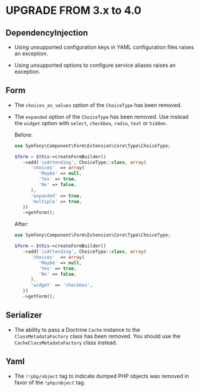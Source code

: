 UPGRADE FROM 3.x to 4.0
=======================

DependencyInjection
-------------------

 * Using unsupported configuration keys in YAML configuration files raises an
   exception.

 * Using unsupported options to configure service aliases raises an exception.

Form
----

 * The `choices_as_values` option of the `ChoiceType` has been removed.

 * The `expanded` option of the `ChoiceType` has been removed.
   Use instead the `widget` option with `select`, `checkbox`, `radio`, `text` or `hidden`.

   Before:

   ```php
   use Symfony\Component\Form\Extension\Core\Type\ChoiceType;

   $form = $this->createFormBuilder()
      ->add('isAttending', ChoiceType::class, array(
         'choices'  => array(
            'Maybe' => null,
            'Yes' => true,
            'No' => false,
         ),
         'expanded' => true,
         'multiple' => true,
      ))
      ->getForm();
   ```

   After:

   ```php
   use Symfony\Component\Form\Extension\Core\Type\ChoiceType;

   $form = $this->createFormBuilder()
      ->add('isAttending', ChoiceType::class, array(
         'choices'  => array(
            'Maybe' => null,
            'Yes' => true,
            'No' => false,
         ),
         'widget' => 'checkbox',
      ))
      ->getForm();
   ```

Serializer
----------

 * The ability to pass a Doctrine `Cache` instance to the `ClassMetadataFactory`
   class has been removed. You should use the `CacheClassMetadataFactory` class
   instead.

Yaml
----

 * The `!!php/object` tag to indicate dumped PHP objects was removed in favor of
   the `!php/object` tag.
